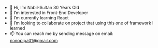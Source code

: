 - 👋 Hi, I’m Nabil-Sultan 30 Years Old 
- 👀 I’m interested in Front-End Developer 
- 🌱 I’m currently learning React
- 💞️ I’m looking to collaborate on project that using this one of framework I learned 
- 📫 You can reach me by sending message on email: nonopipa01@gmail.com 

<!---
Nabil-Sultan/Nabil-Sultan is a ✨ special ✨ repository because its `README.md` (this file) appears on your GitHub profile.
You can click the Preview link to take a look at your changes.
--->

